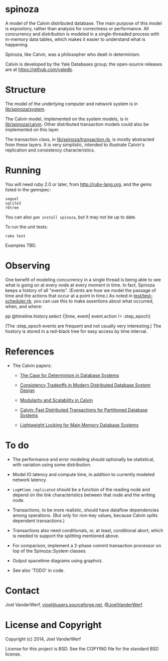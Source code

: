 spinoza
=======

A model of the Calvin distributed database. The main purpose of this model is expository, rather than analysis for correctness or performance. All concurrency and distribution is modeled in a single-threaded process with in-memory data tables, which makes it easier to understand what is happening.

Spinoza, like Calvin, was a philosopher who dealt in determinism.

Calvin is developed by the Yale Databases group; the open-source releases are at https://github.com/yaledb.


Structure
=========

The model of the underlying computer and network system is in [lib/spinoza/system](lib/spinoza/system).

The Calvin model, implemented on the system models, is in [lib/spinoza/calvin](lib/spinoza/calvin). Other distributed transaction models could also be implemented on this layer.

The transaction class, in [lib/spinoza/transaction.rb](lib/spinoza/transaction.rb), is mostly abstracted from these layers. It is very simplistic, intended to illustrate Calvin's replication and consistency characteristics.


Running
=======

You will need ruby 2.0 or later, from http://ruby-lang.org, and the gems listed in the gemspec: 

    sequel
    sqlite3
    rbtree

You can also `gem install spinoza`, but it may not be up to date.

To run the unit tests:

    rake test

Examples TBD.

Observing
=========

One benefit of modeling concurrency in a single thread is being able to see what is going on at every node at every moment in time. In fact, Spinoza keeps a history of all "events". (Events are how we model the passage of time and the actions that occur at a point in time.) As noted in [test/test-scheduler.rb](test/test-scheduler.rb), you can use this to make assertions about what occurred, when, and where:

  pp @timeline.history.select {|time, event| event.action != :step_epoch}

(The :step_epoch events are frequent and not usually very interesting.) The hostory is stored in a red-black tree for easy access by time interval.


References
==========

* The Calvin papers:

  * [The Case for Determinism in Database Systems](http://cs-www.cs.yale.edu/homes/dna/papers/determinism-vldb10.pdf)

  * [Consistency Tradeoffs in Modern Distributed Database System Design](http://cs-www.cs.yale.edu/homes/dna/papers/abadi-pacelc.pdf)

  * [Modularity and Scalability in Calvin](http://sites.computer.org/debull/A13june/calvin1.pdf)

  * [Calvin: Fast Distributed Transactions for Partitioned Database Systems](http://www.cs.yale.edu/homes/dna/papers/calvin-sigmod12.pdf)

  * [Lightweight Locking for Main Memory Database Systems](http://cs-www.cs.yale.edu/homes/dna/papers/vll-vldb13.pdf)


To do
=====

* The performance and error modeling should optionally be statistical, with variation using some distribution.

* Model IO latency and compute time, in addition to currently modeled network latency.

* `Log#time_replicated` should be a function of the reading node and depend on the link characteristics between that node and the writing node.

* Transactions, to be more realistic, should have dataflow dependencies among operations. (But only for non-key values, because Calvin splits dependent transactions.)

* Transactions also need conditionals, or, at least, conditional abort, which is needed to support the splitting mentioned above.

* For comparison, implement a 2-phase commit transaction processor on top of the Spinoza::System classes.

* Output spacetime diagrams using graphviz.

* See also 'TODO' in code.


Contact
=======

Joel VanderWerf, vjoel@users.sourceforge.net, [@JoelVanderWerf](https://twitter.com/JoelVanderWerf).

License and Copyright
========

Copyright (c) 2014, Joel VanderWerf

License for this project is BSD. See the COPYING file for the standard BSD license.
